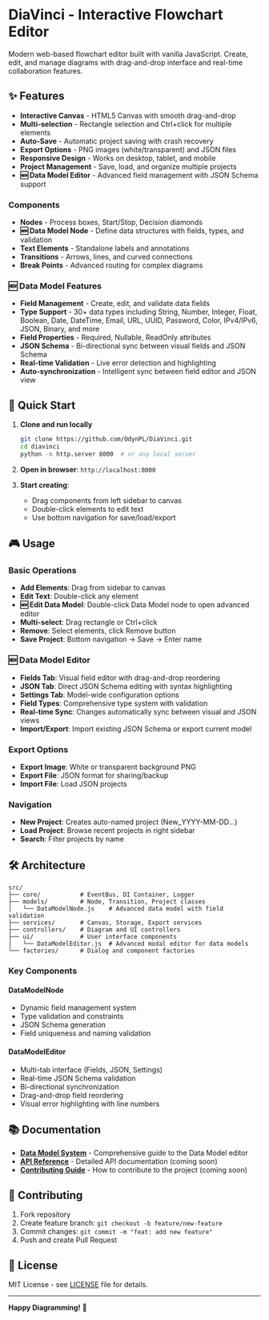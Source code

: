 # DiaVinci - Interactive Flowchart Editor

Modern web-based flowchart editor built with vanilla JavaScript. Create, edit, and manage diagrams with drag-and-drop interface and real-time collaboration features.

## ✨ Features

- **Interactive Canvas** - HTML5 Canvas with smooth drag-and-drop
- **Multi-selection** - Rectangle selection and Ctrl+click for multiple elements
- **Auto-Save** - Automatic project saving with crash recovery
- **Export Options** - PNG images (white/transparent) and JSON files
- **Responsive Design** - Works on desktop, tablet, and mobile
- **Project Management** - Save, load, and organize multiple projects
- **🆕 Data Model Editor** - Advanced field management with JSON Schema support

### Components
- **Nodes** - Process boxes, Start/Stop, Decision diamonds
- **🆕 Data Model Node** - Define data structures with fields, types, and validation
- **Text Elements** - Standalone labels and annotations  
- **Transitions** - Arrows, lines, and curved connections
- **Break Points** - Advanced routing for complex diagrams

### 🆕 Data Model Features
- **Field Management** - Create, edit, and validate data fields
- **Type Support** - 30+ data types including String, Number, Integer, Float, Boolean, Date, DateTime, Email, URL, UUID, Password, Color, IPv4/IPv6, JSON, Binary, and more
- **Field Properties** - Required, Nullable, ReadOnly attributes
- **JSON Schema** - Bi-directional sync between visual fields and JSON Schema
- **Real-time Validation** - Live error detection and highlighting
- **Auto-synchronization** - Intelligent sync between field editor and JSON view

## 🚀 Quick Start

1. **Clone and run locally**
   ```bash
   git clone https://github.com/OdynPL/DiaVinci.git
   cd diavinci
   python -m http.server 8000  # or any local server
   ```

2. **Open in browser**: `http://localhost:8000`

3. **Start creating**:
   - Drag components from left sidebar to canvas
   - Double-click elements to edit text
   - Use bottom navigation for save/load/export

## 🎮 Usage

### Basic Operations
- **Add Elements**: Drag from sidebar to canvas
- **Edit Text**: Double-click any element
- **🆕 Edit Data Model**: Double-click Data Model node to open advanced editor
- **Multi-select**: Drag rectangle or Ctrl+click
- **Remove**: Select elements, click Remove button
- **Save Project**: Bottom navigation → Save → Enter name

### 🆕 Data Model Editor
- **Fields Tab**: Visual field editor with drag-and-drop reordering
- **JSON Tab**: Direct JSON Schema editing with syntax highlighting
- **Settings Tab**: Model-wide configuration options
- **Field Types**: Comprehensive type system with validation
- **Real-time Sync**: Changes automatically sync between visual and JSON views
- **Import/Export**: Import existing JSON Schema or export current model

### Export Options
- **Export Image**: White or transparent background PNG
- **Export File**: JSON format for sharing/backup
- **Import File**: Load JSON projects

### Navigation
- **New Project**: Creates auto-named project (New_YYYY-MM-DD...)
- **Load Project**: Browse recent projects in right sidebar
- **Search**: Filter projects by name

## 🛠️ Architecture

```
src/
├── core/           # EventBus, DI Container, Logger
├── models/         # Node, Transition, Project classes  
│   └── DataModelNode.js    # Advanced data model with field validation
├── services/       # Canvas, Storage, Export services
├── controllers/    # Diagram and UI controllers
├── ui/             # User interface components
│   └── DataModelEditor.js  # Advanced modal editor for data models
└── factories/      # Dialog and component factories
```

### Key Components

#### DataModelNode
- Dynamic field management system
- Type validation and constraints
- JSON Schema generation
- Field uniqueness and naming validation

#### DataModelEditor
- Multi-tab interface (Fields, JSON, Settings)
- Real-time JSON Schema validation
- Bi-directional synchronization
- Drag-and-drop field reordering
- Visual error highlighting with line numbers

## 📚 Documentation

- **[Data Model System](docs/DataModel.md)** - Comprehensive guide to the Data Model editor
- **[API Reference](docs/API.md)** - Detailed API documentation (coming soon)
- **[Contributing Guide](CONTRIBUTING.md)** - How to contribute to the project (coming soon)

## 🤝 Contributing

1. Fork repository
2. Create feature branch: `git checkout -b feature/new-feature`
3. Commit changes: `git commit -m "feat: add new feature"`
4. Push and create Pull Request

## 📄 License

MIT License - see [LICENSE](LICENSE) file for details.

---

**Happy Diagramming!** 🎨
